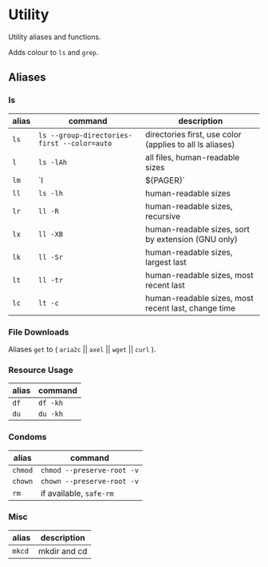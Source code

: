 Utility
=======

Utility aliases and functions.

Adds colour to `ls` and `grep`.

Aliases
-------

### ls

| alias | command | description |
| ----- | ------- | ----------- |
| `ls` | `ls --group-directories-first --color=auto` | directories first, use color (applies to all ls aliases) |
| `l` | `ls -lAh` | all files, human-readable sizes |
| `lm` | `l | ${PAGER}` | all files, human-readable sizes, use pager |
| `ll` | `ls -lh` | human-readable sizes |
| `lr` | `ll -R` | human-readable sizes, recursive |
| `lx` | `ll -XB` | human-readable sizes, sort by extension (GNU only) |
| `lk` | `ll -Sr` | human-readable sizes, largest last |
| `lt` | `ll -tr` | human-readable sizes, most recent last |
| `lc` | `lt -c` | human-readable sizes, most recent last, change time |

### File Downloads

Aliases `get` to ( `aria2c` || `axel` || `wget` || `curl` ).

### Resource Usage

| alias | command |
| ----- | ------- |
| `df` | `df -kh` | 
| `du` | `du -kh` |

### Condoms

| alias | command |
| ----- | ------- |
| `chmod` | `chmod --preserve-root -v` |
| `chown` | `chown --preserve-root -v` |
| `rm` | if available, `safe-rm` |

### Misc

| alias | description |
| ----- | ----------- |
| `mkcd` | mkdir and cd |

